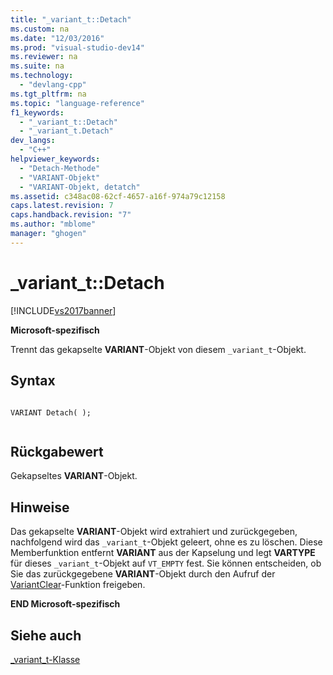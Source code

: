 ```yaml
---
title: "_variant_t::Detach"
ms.custom: na
ms.date: "12/03/2016"
ms.prod: "visual-studio-dev14"
ms.reviewer: na
ms.suite: na
ms.technology: 
  - "devlang-cpp"
ms.tgt_pltfrm: na
ms.topic: "language-reference"
f1_keywords: 
  - "_variant_t::Detach"
  - "_variant_t.Detach"
dev_langs: 
  - "C++"
helpviewer_keywords: 
  - "Detach-Methode"
  - "VARIANT-Objekt"
  - "VARIANT-Objekt, detatch"
ms.assetid: c348ac08-62cf-4657-a16f-974a79c12158
caps.latest.revision: 7
caps.handback.revision: "7"
ms.author: "mblome"
manager: "ghogen"
---
```

# _variant_t::Detach
[!INCLUDE[vs2017banner](../assembler/inline/includes/vs2017banner.md)]

**Microsoft\-spezifisch**  
  
 Trennt das gekapselte **VARIANT**\-Objekt von diesem `_variant_t`\-Objekt.  
  
## Syntax  
  
```  
  
VARIANT Detach( );  
  
```  
  
## Rückgabewert  
 Gekapseltes **VARIANT**\-Objekt.  
  
## Hinweise  
 Das gekapselte **VARIANT**\-Objekt wird extrahiert und zurückgegeben, nachfolgend wird das `_variant_t`\-Objekt geleert, ohne es zu löschen.  Diese Memberfunktion entfernt **VARIANT** aus der Kapselung und legt **VARTYPE** für dieses `_variant_t`\-Objekt auf `VT_EMPTY` fest.  Sie können entscheiden, ob Sie das zurückgegebene **VARIANT**\-Objekt durch den Aufruf der [VariantClear](assetId:///28741d81-8404-4f85-95d3-5c209ec13835)\-Funktion freigeben.  
  
 **END Microsoft\-spezifisch**  
  
## Siehe auch  
 [\_variant\_t\-Klasse](../cpp/variant-t-class.md)